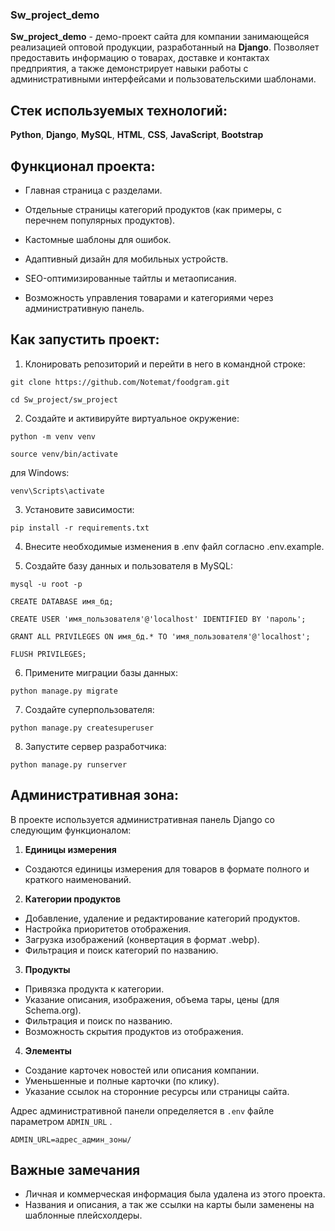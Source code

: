 ### Sw_project_demo

**Sw_project_demo** - демо-проект сайта для компании занимающейся реализацией оптовой продукции, разработанный на **Django**. Позволяет предоставить информацию о товарах, доставке и контактах предприятия, а также демонстрирует навыки работы с административными интерфейсами и пользовательскими шаблонами.

## Стек используемых технологий:

**Python**, **Django**, **MySQL**,
**HTML**, **CSS**, **JavaScript**,
**Bootstrap**

## Функционал проекта:
* Главная страница с разделами.

* Отдельные страницы категорий продуктов (как примеры, с перечнем популярных продуктов).

* Кастомные шаблоны для ошибок.

* Адаптивный дизайн для мобильных устройств.

* SEO-оптимизированные тайтлы и метаописания.

* Возможность управления товарами и категориями через административную панель.

## Как запустить проект:

1. Клонировать репозиторий и перейти в него в командной строке:

``` 
git clone https://github.com/Notemat/foodgram.git 
``` 
 
``` 
cd Sw_project/sw_project
``` 
2. Создайте и активируйте виртуальное окружение:

``` 
python -m venv venv

``` 
 
``` 
source venv/bin/activate
``` 
для Windows:
``` 
venv\Scripts\activate
``` 
3. Установите зависимости:

``` 
pip install -r requirements.txt
``` 
4. Внесите необходимые изменения в .env файл согласно .env.example.

5. Создайте базу данных и пользователя в MySQL:

``` 
mysql -u root -p

``` 
 
``` 
CREATE DATABASE имя_бд;
``` 
 
``` 
CREATE USER 'имя_пользователя'@'localhost' IDENTIFIED BY 'пароль';
``` 
 
``` 
GRANT ALL PRIVILEGES ON имя_бд.* TO 'имя_пользователя'@'localhost';
```  

``` 
FLUSH PRIVILEGES;
``` 
6. Примените миграции базы данных:

``` 
python manage.py migrate
``` 
7. Создайте суперпользователя:

``` 
python manage.py createsuperuser
```
8. Запустите сервер разработчика:

``` 
python manage.py runserver
``` 

## Административная зона:

В проекте используется административная панель Django со следующим функционалом:

1. **Единицы измерения** 

* Создаются единицы измерения для товаров в формате полного и краткого наименований.

2. **Категории продуктов** 

* Добавление, удаление и редактирование категорий продуктов.
* Настройка приоритетов отображения.
* Загрузка изображений (конвертация в формат .webp).
* Фильтрация и поиск категорий по названию.

3. **Продукты**

* Привязка продукта к категории.
* Указание описания, изображения, объема тары, цены (для Schema.org).
* Фильтрация и поиск по названию.
* Возможность скрытия продуктов из отображения.

4. **Элементы** 

* Создание карточек новостей или описания компании.
* Уменьшенные и полные карточки (по клику).
* Указание ссылок на сторонние ресурсы или страницы сайта.

Адрес административной панели определяется в ```.env```  файле параметром ```ADMIN_URL``` .

```
ADMIN_URL=адрес_админ_зоны/
```

## Важные замечания

* Личная и коммерческая информация была удалена из этого проекта.
* Названия и описания, а так же ссылки на карты были заменены на шаблонные плейсхолдеры.

